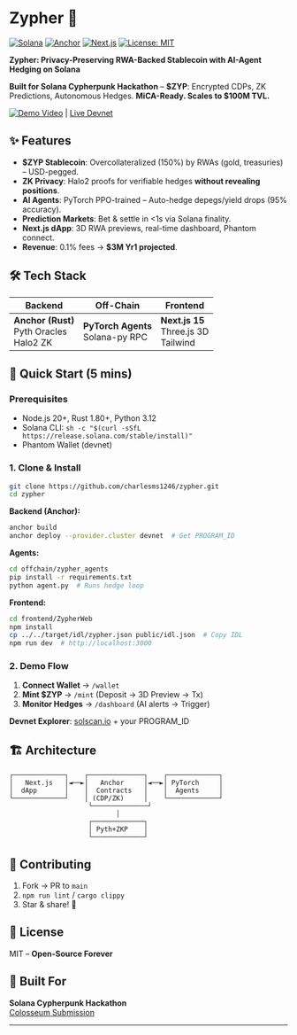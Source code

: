 # Zypher 🚀

[![Solana](https://img.shields.io/badge/Solana-Devnet-blueviolet)](https://solana.com)
[![Anchor](https://img.shields.io/badge/Anchor-v0.32-green)](https://anchor-lang.com)
[![Next.js](https://img.shields.io/badge/Next.js-15-black)](https://nextjs.org)
[![License: MIT](https://img.shields.io/badge/License-MIT-yellow.svg)](LICENSE)

**Zypher: Privacy-Preserving RWA-Backed Stablecoin with AI-Agent Hedging on Solana**

**Built for Solana Cypherpunk Hackathon** – **$ZYP**: Encrypted CDPs, ZK Predictions, Autonomous Hedges. **MiCA-Ready. Scales to $100M TVL.**

[![Demo Video](https://img.shields.io/badge/Watch-Demo-red)](https://youtube.com/your-video-link) | [Live Devnet](https://zyphersolana.vercel.app/)

## ✨ Features
- **$ZYP Stablecoin**: Overcollateralized (150%) by RWAs (gold, treasuries) – USD-pegged.
- **ZK Privacy**: Halo2 proofs for verifiable hedges **without revealing positions**.
- **AI Agents**: PyTorch PPO-trained – Auto-hedge depegs/yield drops (95% accuracy).
- **Prediction Markets**: Bet & settle in <1s via Solana finality.
- **Next.js dApp**: 3D RWA previews, real-time dashboard, Phantom connect.
- **Revenue**: 0.1% fees → **$3M Yr1 projected**.

## 🛠 Tech Stack
| Backend | Off-Chain | Frontend |
|---------|-----------|----------|
| **Anchor (Rust)**<br>Pyth Oracles<br>Halo2 ZK | **PyTorch Agents**<br>Solana-py RPC | **Next.js 15**<br>Three.js 3D<br>Tailwind |

## 🚀 Quick Start (5 mins)
### Prerequisites
- Node.js 20+, Rust 1.80+, Python 3.12
- Solana CLI: `sh -c "$(curl -sSfL https://release.solana.com/stable/install)"`
- Phantom Wallet (devnet)

### 1. Clone & Install
```bash
git clone https://github.com/charlesms1246/zypher.git
cd zypher
```

**Backend (Anchor):**
```bash
anchor build
anchor deploy --provider.cluster devnet  # Get PROGRAM_ID
```

**Agents:**
```bash
cd offchain/zypher_agents
pip install -r requirements.txt
python agent.py  # Runs hedge loop
```

**Frontend:**
```bash
cd frontend/ZypherWeb
npm install
cp ../../target/idl/zypher.json public/idl.json  # Copy IDL
npm run dev  # http://localhost:3000
```

### 2. Demo Flow
1. **Connect Wallet** → `/wallet`
2. **Mint $ZYP** → `/mint` (Deposit → 3D Preview → Tx)
3. **Monitor Hedges** → `/dashboard` (AI alerts → Trigger)

**Devnet Explorer**: [solscan.io](https://solscan.io/?cluster=devnet) + your PROGRAM_ID

## 🏗 Architecture
```
┌─────────────┐    ┌──────────────┐    ┌─────────────┐
│   Next.js   │◄──►│   Anchor     │◄──►│ PyTorch     │
│  dApp       │    │  Contracts   │    │  Agents     │
└─────────────┘    │ (CDP/ZK)     │    └─────────────┘
                    └──────────────┘
                           │
                    ┌─────────────┐
                    │ Pyth+ZKP    │
                    └─────────────┘
```


## 🤝 Contributing
1. Fork → PR to `main`
2. `npm run lint` / `cargo clippy`
3. Star & share! 🚀

## 📄 License
MIT – **Open-Source Forever**

## 🎯 Built For
**Solana Cypherpunk Hackathon**  
[Colosseum Submission](https://arena.colosseum.org/projects/explore/zypher-1) 

---
